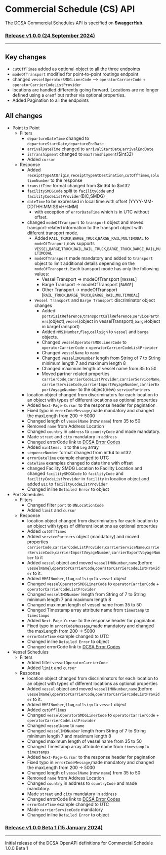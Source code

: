 # Commercial Schedule (CS) API

The DCSA Commercial Schedules API is specified on [**SwaggerHub**](https://app.swaggerhub.com/apis/dcsaorg/DCSA_CS).

### <a name="v100"></a>[Release v1.0.0 (24 September 2024)](https://app.swaggerhub.com/apis-docs/dcsaorg/DCSA_CS/1.0.0)
---

## Key changes
- `cutOffTimes` added as optional object to all the three endpoints
- `modeOfTransport` modified for point-to-point routings endpoint
- changed `vesselOperatorSMDGLinerCode` --> `operatorCarrierCode` + `operatorCarrierCodeListProvider`
- locations are handled differently going forward. Locations are no longer defined using a `oneOf` but rather via optional properties.
- Added Pagination to all the endpoints

## All changes
- Point to Point
  - Filters
    - `departureDateTime` changed to `departureStartDate`,`departureEndDate`
    - `arrivalDateTime` changed to `arrivalStartDate`,`arrivalEndDate`
    - `isTranshipment` changed to `maxTranshipment`($int32)
    - Added `cursor`
  - Response
    - Added `receiptTypeAtOrigin`,`receiptTypeAtDestination`,`cutOffTimes`,`solutionNumber` to the response
    - `transitTime` format changed from $int64 to $int32
    - `facilitySMDGCode` split to `facilityCode` and `facilityCodeListProvider`(BIC,SMDG)
    - `dateTime` to be expressed in local time with offset (YYYY-MM-DDTHH:MM:SS±HH:MM)
      - with exception of `errorDateTime` which is in UTC without offset.
    - changed `modeOfTransport` to `transport` object and moved transport-related information to the transport object with different transport mode.
      - Added `RAIL_TRUCK`,`BARGE_TRUCK`,`BARGE_RAIL`,`MULTIMODAL` to `modeOfTranport`,now supports `VESSEL`,`BARGE`,`TRUCK`,`RAIL`,`RAIL_TRUCK`,`BARGE_TRUCK`,`BARGE_RAIL`,`MULTIMODAL`
      - `modeOfTransport` made mandatory and  added to `transport` object to limit additional details depending on the `modeOfTransport`. Each transport mode has only the following values:
        - Vessel Transport → modeOfTransport [`VESSEL`]
        - Barge Transport → modeOfTransport [`BARGE`]
        - Other Transport → modeOfTransport [`RAIL_TRUCK`,`BARGE_TRUCK`,`BARGE_RAIL`,`MULTIMODAL`]
      - `Vessel Transport` and `Barge Transport` discriminator object changes
        - Added `portVisitReference`,`transportCallReference`,`servicePartners`(object),`vessel`(object in vesselTransport),`barge`(object in bargeTransport)
        - Added `MMSINumber`,`flag`,`callsign` to `vessel` and `barge` objects.
        - Changed `vesselOperatorSMDGLinerCode` to `operatorCarrierCode` + `operatorCarrierCodeListProvider`
        - Changed `vesselName` to `name`
        - Changed `vesselIMONumber` length from String of 7 to String minimum length 7 and maximum length 8
        - Changed maximum length of vessel name from 35 to 50
        - Moved partner related properties `carrierCode`,`carrierCodeListProvider`,`carrierServiceName`,`carrierServiceCode`,`carrierImportVoyageNumber`,`carrierExportVoyageNumber` to the object(new) `servicePartners`
    - location object changed from discriminators for each location to an object with types of different locations as optional properties
    - Added `Next-Page-Cursor` to the response header for pagination
    - Fixed typo in `errorCodeMessage`,made mandatory and changed the maxLength from 200 -> 5000
    - Changed length of `vesselName` (now `name`) from 35 to 50
    - Removed `name` from Address Location
    - Changed `country` in `address` to `countryCode` and made mandatory.
    - Made `street` and `city` mandatory in `address`
    - Changed errorCode link to [DCSA Error Codes](https://developer.dcsa.org/standard-error-codes)
    - Added `minItems: 1` to the `Leg` array
    - `sequenceNumber` format changed from int64 to int32
    - `errorDateTime` example changed to UTC
    - `dateTime` examples changed to date time with offset
    - changed Facility SMDG Location to Facility Location and changed `facilitySMDGCode` to `facilityCode` and `facilityCodeListProvider` in `facility` in location object and added `BIC` to `facilityCodeListProvider`
    - Changed inline `Detailed Error` to object
- Port Schedules
  - Filters
    - Changed filter `port` to `UNLocationCode`
    - Added `limit` and `cursor`
  - Response
    - location object changed from discriminators for each location to an object with types of different locations as optional properties
    - Added `cutOffTimes`
    - Added `servicePartners` object (mandatory) and moved properties `carrierCode`,`carrierCodeListProvider`,`carrierServiceName`,`carrierServiceCode`,`carrierImportVoyageNumber`,`carrierExportVoyageNumber` to it
    - Added `vessel` object and moved `vesselIMONumber`,`name`(before `vesselName`),`operatorCarrierCode`,`operatorCarrierCodeListProvider` to it.
    - Added `MMSINumber`,`flag`,`callsign` to `vessel` object
    - Changed `vesselOperatorSMDGLinerCode` to `operatorCarrierCode` + `operatorCarrierCodeListProvider`
    - Changed `vesselIMONumber` length from String of 7 to String minimum length 7 and maximum length 8
    - Changed maximum length of vessel name from 35 to 50
    - Changed Timestamp array attribute name from `timestamp` to `timestamps`
    - Added `Next-Page-Cursor` to the response header for pagination
    - Fixed typo in `errorCodeMessage`,made mandatory and changed the maxLength from 200 -> 5000
    - `errorDateTime` example changed to UTC
    - Changed inline `Detailed Error` to object
    - Changed errorCode link to [DCSA Error Codes](https://developer.dcsa.org/standard-error-codes)
- Vessel Schedules
  - Filters
    - Added filter `vesselOperatorCarrierCode`
    - Added `limit` and `cursor`
  - Response
    - location object changed from discriminators for each location to an object with types of different locations as optional properties
    - Added `vessel` object and moved `vesselIMONumber`,`name`(before `vesselName`),`operatorCarrierCode`,`operatorCarrierCodeListProvider` to it.
    - Added `MMSINumber`,`flag`,`callsign` to `vessel` object
    - Added `cutOffTimes`
    - Changed `vesselOperatorSMDGLinerCode` to `operatorCarrierCode` + `operatorCarrierCodeListProvider`
    - Changed `vesselName` to `name`
    - Changed `vesselIMONumber` length from String of 7 to String minimum length 7 and maximum length 8
    - Changed maximum length of vessel name from 35 to 50
    - Changed Timestamp array attribute name from `timestamp` to `timestamps`
    - Added `Next-Page-Cursor` to the response header for pagination
    - Fixed typo in `errorCodeMessage`,made mandatory and changed the maxLength from 200 -> 5000
    - Changed length of `vesselName` (now `name`) from 35 to 50
    - Removed `name` from Address Location
    - Changed `country` in address to `countryCode` and made mandatory.
    - Made `street` and `city` mandatory in `address`
    - Changed errorCode link to [DCSA Error Codes](https://developer.dcsa.org/standard-error-codes)
    - `errorDateTime` example changed to UTC
    - Made `carrierServiceCode` mandatory
    - Changed inline `Detailed Error` to object
      
### <a name="v100B1"></a>[Release v1.0.0 Beta 1 (15 January 2024)](https://app.swaggerhub.com/apis-docs/dcsaorg/DCSA_CS/1.0.0-Beta-1)
---
Initial release of the DCSA OpenAPI definitions for Commercial Schedule 1.0.0 Beta 1

